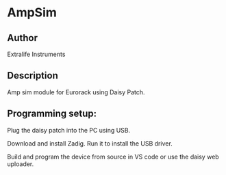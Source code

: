 # AmpSim

## Author

Extralife Instruments

## Description

Amp sim module for Eurorack using Daisy Patch.

## Programming setup: 

Plug the daisy patch into the PC using USB.

Download and install Zadig. Run it to install the USB driver.

Build and program the device from source in VS code or use the daisy web uploader.